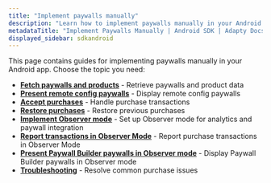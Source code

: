 ```yaml
---
title: "Implement paywalls manually"
description: "Learn how to implement paywalls manually in your Android app with Adapty SDK."
metadataTitle: "Implement Paywalls Manually | Android SDK | Adapty Docs"
displayed_sidebar: sdkandroid
---
```


This page contains guides for implementing paywalls manually in your Android app. Choose the topic you need:

- **[Fetch paywalls and products](fetch-paywalls-and-products-android)** - Retrieve paywalls and product data
- **[Present remote config paywalls](present-remote-config-paywalls-android)** - Display remote config paywalls
- **[Accept purchases](android-making-purchases)** - Handle purchase transactions
- **[Restore purchases](android-restore-purchase)** - Restore previous purchases
- **[Implement Observer mode](implement-observer-mode-android)** - Set up Observer mode for analytics and paywall integration
- **[Report transactions in Observer Mode](report-transactions-observer-mode-android)** - Report purchase transactions in Observer Mode
- **[Present Paywall Builder paywalls in Observer mode](android-present-paywall-builder-paywalls-in-observer-mode)** - Display Paywall Builder paywalls in Observer mode
- **[Troubleshooting](android-troubleshoot-purchases)** - Resolve common purchase issues 